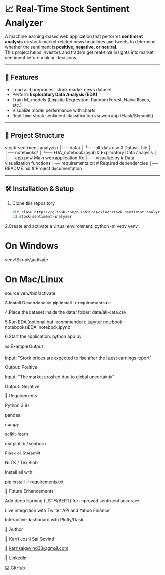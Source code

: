 # 📈 Real-Time Stock Sentiment Analyzer

A machine learning-based web application that performs **sentiment analysis** on stock market-related news headlines and tweets to determine whether the sentiment is **positive, negative, or neutral**.  
This project helps investors and traders get real-time insights into market sentiment before making decisions.

---

## 🚀 Features
- Load and preprocess stock market news dataset
- Perform **Exploratory Data Analysis (EDA)**
- Train ML models (Logistic Regression, Random Forest, Naive Bayes, etc.)
- Visualize model performance with charts
- Real-time stock sentiment classification via web app (Flask/Streamlit)

---

## 📂 Project Structure
stock-sentiment-analyzer/
│── data/
│ └── all-data.csv # Dataset file
│
│── notebooks/
│ └── EDA_notebook.ipynb # Exploratory Data Analysis
│
│── app.py # Main web application file
│── visualize.py # Data visualization functions
│── requirements.txt # Required dependencies
│── README.md # Project documentation

---

## 🛠 Installation & Setup
1. Clone this repository:
   ```bash
   git clone https://github.com/KJoshiSaiGovind/stock-sentiment-analyzer.git
   cd stock-sentiment-analyzer

2.Create and activate a virtual environment:
python -m venv venv
# On Windows
venv\Scripts\activate
# On Mac/Linux
source venv/bin/activate

3.Install Dependencies
pip install -r requirements.txt

4.Place the dataset inside the data/ folder:
data/all-data.csv

5.Run EDA (optional but recommended):
jupyter notebook notebooks/EDA_notebook.ipynb

6.Start the application:
python app.py

📊 Example Output

Input: "Stock prices are expected to rise after the latest earnings report"

Output: Positive

Input: "The market crashed due to global uncertainty"

Output: Negative

📌 Requirements

Python 3.8+

pandas

numpy

scikit-learn

matplotlib / seaborn

Flask or Streamlit

NLTK / TextBlob

Install all with:

pip install -r requirements.txt

📖 Future Enhancements

Add deep learning (LSTM/BERT) for improved sentiment accuracy

Live integration with Twitter API and Yahoo Finance

Interactive dashboard with Plotly/Dash

🙌 Author

👤 Karri Joshi Sai Govind

📧 karrisaigovind33@gmail.com

🔗 LinkedIn

💻 GitHub
